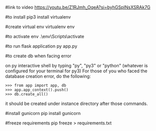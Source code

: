 #link to video
https://youtu.be/Z1RJmh_OqeA?si=byhGSpINsXSRAk7G


#to install
pip3 install virtualenv

#create virtual env
virtualenv env


#to activate env
.\env\Scripts\activate


#to run flask application
py app.py


#to create db when facing error

on py interactive shell by typing "py", "py3" or "python" (whatever is configured for your terminal for py3)
For those of you who faced the database creation error, do the following: 
```
>>> from app import app, db
>>> app.app_context().push()
>>> db.create_all()
```
it should be created under instance directory after those commands.



#install gunicorn
pip install gunicorn

#freeze requirements
pip freeze > requirements.txt